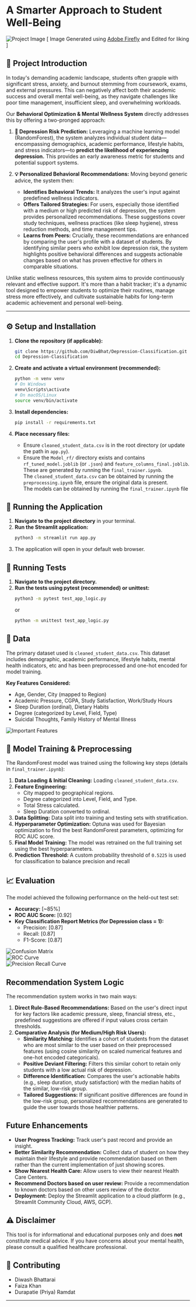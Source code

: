 # A Smarter Approach to Student Well-Being

![Project Image](classify_depression/Images/depression_Prediction_image.png)
[ Image Generated using [Adobe Firefly](https://www.adobe.com/products/firefly.html) and Edited for liking ]

## 🌟 Project Introduction

In today's demanding academic landscape, students often grapple with significant stress, anxiety, and burnout stemming from coursework, exams, and external pressures. This can negatively affect both their academic success and overall mental well-being, as they navigate challenges like poor time management, insufficient sleep, and overwhelming workloads.

Our **Behavioral Optimization & Mental Wellness System** directly addresses this by offering a two-pronged approach:

1.  **🧠 Depression Risk Prediction:** Leveraging a machine learning model (RandomForest), the system analyzes individual student data—encompassing demographics, academic performance, lifestyle habits, and stress indicators—to **predict the likelihood of experiencing depression.** This provides an early awareness metric for students and potential support systems.

2.  **💡 Personalized Behavioral Recommendations:** Moving beyond generic advice, the system then:
    - **Identifies Behavioral Trends:** It analyzes the user's input against predefined wellness indicators.
    - **Offers Tailored Strategies:** For users, especially those identified with a medium or high predicted risk of depression, the system provides personalized recommendations. These suggestions cover study techniques, wellness practices (like sleep hygiene), stress reduction methods, and time management tips.
    - **Learns from Peers:** Crucially, these recommendations are enhanced by comparing the user's profile with a dataset of students. By identifying similar peers who exhibit low depression risk, the system highlights positive behavioral differences and suggests actionable changes based on what has proven effective for others in comparable situations.

Unlike static wellness resources, this system aims to provide continuously relevant and effective support. It's more than a habit tracker; it's a dynamic tool designed to empower students to optimize their routines, manage stress more effectively, and cultivate sustainable habits for long-term academic achievement and personal well-being.

---

## ⚙️ Setup and Installation

1.  **Clone the repository (if applicable):**

    ```bash
    git clone https://github.com/DiwBhat/Depression-Classification.git
    cd Depression-Classification
    ```

2.  **Create and activate a virtual environment (recommended):**

    ```bash
    python -m venv venv
    # On Windows
    venv\Scripts\activate
    # On macOS/Linux
    source venv/bin/activate
    ```

3.  **Install dependencies:**

    ```bash
    pip install -r requirements.txt
    ```

4.  **Place necessary files:**

    - Ensure `cleaned_student_data.csv` is in the root directory (or update the path in `app.py`).
    - Ensure the `Model_rf/` directory exists and contains `rf_tuned_model.joblib` (or `.json`) and `feature_columns_final.joblib`. These are generated by running the `final_trainer.ipynb`.
      <br>
      The `cleaned_student_data.csv` can be obtained by running the `preprocessing.ipynb` file, ensure the original data is present.
      <br>
      The models can be obtained by running the `final_trainer.ipynb` file

## 🚀 Running the Application

1.  **Navigate to the project directory** in your terminal.
2.  **Run the Streamlit application:**
    ```bash
    python3 -m streamlit run app.py
    ```
3.  The application will open in your default web browser.

## 🧪 Running Tests

1.  **Navigate to the project directory.**
2.  **Run the tests using pytest (recommended) or unittest:**
    ```bash
    python3 -m pytest test_app_logic.py
    ```
    or
    ```bash
    python -m unittest test_app_logic.py
    ```

## 📜 Data

The primary dataset used is `cleaned_student_data.csv`. This dataset includes demographic, academic performance, lifestyle habits, mental health indicators, etc and has been preprocessed and one-hot encoded for model training.

**Key Features Considered:**

- Age, Gender, City (mapped to Region)
- Academic Pressure, CGPA, Study Satisfaction, Work/Study Hours
- Sleep Duration (ordinal), Dietary Habits
- Degree (categorized by Level, Field, Type)
- Suicidal Thoughts, Family History of Mental Illness

![Important Features](classify_depression/Images/Feature_Importance.png)

## 🧠 Model Training & Preprocessing

The RandomForest model was trained using the following key steps (details in `final_trainer.ipynb`):

1.  **Data Loading & Initial Cleaning:** Loading `cleaned_student_data.csv`.
2.  **Feature Engineering:**
    - City mapped to geographical regions.
    - Degree categorized into Level, Field, and Type.
    - Total Stress calculated.
    - Sleep Duration converted to ordinal.
3.  **Data Splitting:** Data split into training and testing sets with stratification.
4.  **Hyperparameter Optimization:** Optuna was used for Bayesian optimization to find the best RandomForest parameters, optimizing for ROC AUC score.
5.  **Final Model Training:** The model was retrained on the full training set using the best hyperparameters.
6.  **Prediction Threshold:** A custom probability threshold of `0.5225` is used for classification to balance precision and recall

## 📈 Evaluation

The model achieved the following performance on the held-out test set:

- **Accuracy:** [~85%]
- **ROC AUC Score:** [0.92]
- **Key Classification Report Metrics (for Depression class = 1):**
  - Precision: [0.87]
  - Recall: [0.87]
  - F1-Score: [0.87]

![Confusion Matrix](classify_depression/Images/Confusion_Matrix.png)
<br>
![ROC Curve](classify_depression/Images/ROC_Curve.png)
<br>
![Precision Recall Curve](classify_depression/Images/Precision_Recall_Curve.png)

## Recommendation System Logic

The recommendation system works in two main ways:

1.  **Direct Rule-Based Recommendations:** Based on the user's direct input for key factors like academic pressure, sleep, financial stress, etc., predefined suggestions are offered if input values cross certain thresholds.
2.  **Comparative Analysis (for Medium/High Risk Users):**
    - **Similarity Matching:** Identifies a cohort of students from the dataset who are most similar to the user based on their preprocessed features (using cosine similarity on scaled numerical features and one-hot encoded categoricals).
    - **Positive Deviant Filtering:** Filters this similar cohort to retain only students with a low actual risk of depression.
    - **Difference Identification:** Compares the user's actionable habits (e.g., sleep duration, study satisfaction) with the median habits of the similar, low-risk group.
    - **Tailored Suggestions:** If significant positive differences are found in the low-risk group, personalized recommendations are generated to guide the user towards those healthier patterns.

## Future Enhancements

- **User Progress Tracking:** Track user's past record and provide an insight.
- **Better Similarity Recommendation:** Collect data of student on how they maintain their lifestyle and provide recommendation based on them rather than the current implementation of just showing scores.
- **Show Nearest Health Care:** Allow users to view their nearest Health Care Centers.
- **Recommend Doctors based on user review:** Provide a recommendation to known doctors based on other users review of the doctor.
- **Deployment:** Deploy the Streamlit application to a cloud platform (e.g., Streamlit Community Cloud, AWS, GCP).

## ⚠️ Disclaimer

This tool is for informational and educational purposes only and does **not** constitute medical advice. If you have concerns about your mental health, please consult a qualified healthcare professional.

## 🤝 Contributing

- Diwash Bhattarai
- Faiza Khan
- Durapatie (Priya) Ramdat

---
